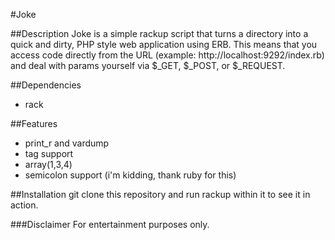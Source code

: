#Joke

##Description
Joke is a simple rackup script that turns a directory into a quick and dirty, PHP style web application using ERB. This means that you access code directly from the URL (example: http://localhost:9292/index.rb) and deal with params yourself via $_GET, $_POST, or $_REQUEST. 

##Dependencies
- rack

##Features
- print_r and vardump
- <? and ?> tag support
- array(1,3,4)
- semicolon support (i'm kidding, thank ruby for this)

##Installation
git clone this repository and run rackup within it to see it in action.


###Disclaimer
For entertainment purposes only.
